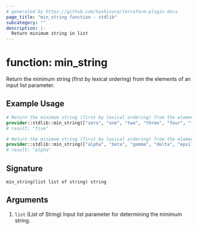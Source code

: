 ```yaml
---
# generated by https://github.com/hashicorp/terraform-plugin-docs
page_title: "min_string function - stdlib"
subcategory: ""
description: |-
  Return minimum string in list
---
```


# function: min_string

Return the minimum string (first by lexical ordering) from the elements of an input list parameter.

## Example Usage

```terraform
# Return the minimum string (first by lexical ordering) from the element(s) of a list:
provider::stdlib::min_string(["zero", "one", "two", "three", "four", "five", "six", "seven"])
# result: "five"

# Return the minimum string (first by lexical ordering) from the element(s) of a list:
provider::stdlib::min_string(["alpha", "beta", "gamma", "delta", "epsilon"])
# result: "alpha"
```

## Signature

<!-- signature generated by tfplugindocs -->
```text
min_string(list list of string) string
```

## Arguments

<!-- arguments generated by tfplugindocs -->
1. `list` (List of String) Input list parameter for determining the minimum string.

